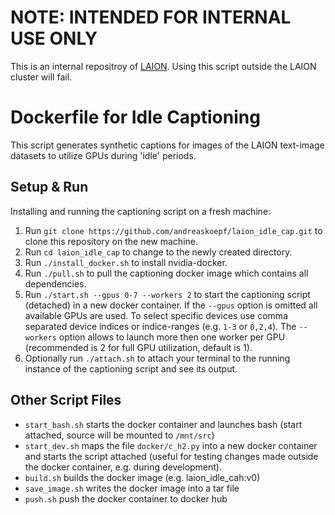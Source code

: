 # NOTE: INTENDED FOR INTERNAL USE ONLY

This is an internal repositroy of [LAION](https://laion.ai/). Using this script outside the LAION cluster will fail.


# Dockerfile for Idle Captioning

This script generates synthetic captions for images of the LAION text-image datasets to utilize GPUs during 'idle' periods.

## Setup & Run

Installing and running the captioning script on a fresh machine:

1. Run `git clone https://github.com/andreaskoepf/laion_idle_cap.git` to clone this repository on the new machine.
2. Run `cd laion_idle_cap` to change to the newly created directory.
3. Run `./install_docker.sh` to install nvidia-docker.
4. Run `./pull.sh` to pull the captioning docker image which contains all dependencies.
5. Run `./start.sh --gpus 0-7 --workers 2` to start the captioning script (detached) in a new docker container. If the `--gpus` option is omitted all available GPUs are used. To select specific devices use comma separated device indices or indice-ranges (e.g. `1-3` or `0,2,4`). The `--workers` option allows to launch more then one worker per GPU (recommended is 2 for full GPU utilization, default is 1).
6. Optionally run `./attach.sh` to attach your terminal to the running instance of the captioning script and see its output.


## Other Script Files

- `start_bash.sh` starts the docker container and launches bash (start attached, source will be mounted to `/mnt/src`)
- `start_dev.sh` maps the file `docker/c_h2.py` into a new docker container and starts the script attached (useful for testing changes made outside the docker container, e.g. during development).
- `build.sh` builds the docker image (e.g. laion_idle_cah:v0)
- `save_image.sh` writes the docker image into a tar file
- `push.sh` push the docker container to docker hub
